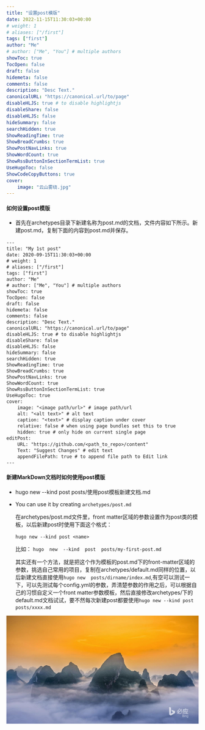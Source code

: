 ```yaml
---
title: "设置post模版"
date: 2022-11-15T11:30:03+00:00
# weight: 1
# aliases: ["/first"]
tags: ["first"]
author: "Me"
# author: ["Me", "You"] # multiple authors
showToc: true
TocOpen: false
draft: false
hidemeta: false
comments: false
description: "Desc Text."
canonicalURL: "https://canonical.url/to/page"
disableHLJS: true # to disable highlightjs
disableShare: false
disableHLJS: false
hideSummary: false
searchHidden: true
ShowReadingTime: true
ShowBreadCrumbs: true
ShowPostNavLinks: true
ShowWordCount: true
ShowRssButtonInSectionTermList: true
UseHugoToc: false
ShowCodeCopyButtons: true
cover:
    image: "云山雾绕.jpg"    
---
```


#### 如何设置post模版

* 首先在archetypes目录下新建名称为post.md的文档，文件内容如下所示。新建post.md，复制下面的内容到post.md并保存。

~~~
---
title: "My 1st post"
date: 2020-09-15T11:30:03+00:00
# weight: 1
# aliases: ["/first"]
tags: ["first"]
author: "Me"
# author: ["Me", "You"] # multiple authors
showToc: true
TocOpen: false
draft: false
hidemeta: false
comments: false
description: "Desc Text."
canonicalURL: "https://canonical.url/to/page"
disableHLJS: true # to disable highlightjs
disableShare: false
disableHLJS: false
hideSummary: false
searchHidden: true
ShowReadingTime: true
ShowBreadCrumbs: true
ShowPostNavLinks: true
ShowWordCount: true
ShowRssButtonInSectionTermList: true
UseHugoToc: true
cover:
    image: "<image path/url>" # image path/url
    alt: "<alt text>" # alt text
    caption: "<text>" # display caption under cover
    relative: false # when using page bundles set this to true
    hidden: true # only hide on current single page
editPost:
    URL: "https://github.com/<path_to_repo>/content"
    Text: "Suggest Changes" # edit text
    appendFilePath: true # to append file path to Edit link
---
~~~

#### 新建MarkDown文档时如何使用post模版

* hugo new --kind  post   posts/使用post模板新建文档.md

* You can use it by creating `archetypes/post.md`

  在archetypes/post.md文件里，front matter区域的参数设置作为post类的模板，以后新建post时使用下面这个格式：

  ```shell
  hugo new --kind post <name>
  ```

  比如： `hugo  new  --kind  post  posts/my-first-post.md`

  其实还有一个方法，就是把这个作为模板的post.md下的front-matter区域的参数，挑选自己常用的项目，复制在archetypes/default.md同样的位置，以后新建文档直接使用`hugo new  posts/dirname/index.md`,有空可以测试一下，可以先测试每个config.yml的参数，弄清楚参数的作用之后，可以根据自己的习惯自定义一个front matter参数模板，然后直接修改archetypes/下的default.md文档试试，要不然每次新建post都要使用`hugo new --kind post posts/xxxx.md`


![](云山雾绕.jpg)